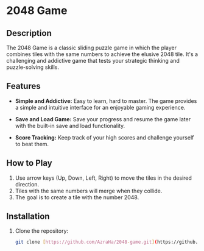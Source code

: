 # 2048 Game

## Description

The 2048 Game is a classic sliding puzzle game in which the player combines tiles with the same numbers to achieve the elusive 2048 tile. It's a challenging and addictive game that tests your strategic thinking and puzzle-solving skills.

## Features

- **Simple and Addictive:** Easy to learn, hard to master. The game provides a simple and intuitive interface for an enjoyable gaming experience.

- **Save and Load Game:** Save your progress and resume the game later with the built-in save and load functionality.

- **Score Tracking:** Keep track of your high scores and challenge yourself to beat them.

## How to Play

1. Use arrow keys (Up, Down, Left, Right) to move the tiles in the desired direction.
2. Tiles with the same numbers will merge when they collide.
3. The goal is to create a tile with the number 2048.

## Installation

1. Clone the repository:

   ```bash
   git clone [https://github.com/AzraHa/2048-game.git](https://github.com/AzraHa/2048)
